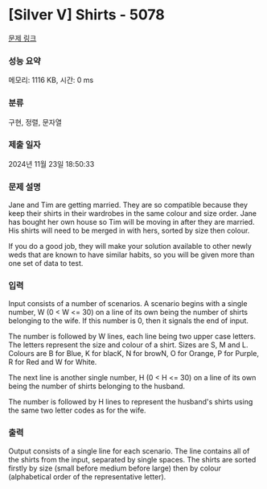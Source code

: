 # [Silver V] Shirts - 5078 

[문제 링크](https://www.acmicpc.net/problem/5078) 

### 성능 요약

메모리: 1116 KB, 시간: 0 ms

### 분류

구현, 정렬, 문자열

### 제출 일자

2024년 11월 23일 18:50:33

### 문제 설명

<p>Jane and Tim are getting married. They are so compatible because they keep their shirts in their wardrobes in the same colour and size order. Jane has bought her own house so Tim will be moving in after they are married. His shirts will need to be merged in with hers, sorted by size then colour.</p>

<p>If you do a good job, they will make your solution available to other newly weds that are known to have similar habits, so you will be given more than one set of data to test.</p>

### 입력 

 <p>Input consists of a number of scenarios. A scenario begins with a single number, W (0 < W <= 30) on a line of its own being the number of shirts belonging to the wife. If this number is 0, then it signals the end of input.</p>

<p>The number is followed by W lines, each line being two upper case letters. The letters represent the size and colour of a shirt. Sizes are S, M and L. Colours are B for Blue, K for blacK, N for browN, O for Orange, P for Purple, R for Red and W for White.</p>

<p>The next line is another single number, H (0 < H <= 30) on a line of its own being the number of shirts belonging to the husband.</p>

<p>The number is followed by H lines to represent the husband's shirts using the same two letter codes as for the wife.</p>

### 출력 

 <p>Output consists of a single line for each scenario. The line contains all of the shirts from the input, separated by single spaces. The shirts are sorted firstly by size (small before medium before large) then by colour (alphabetical order of the representative letter).</p>

